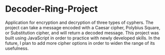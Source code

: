 # Decoder-Ring-Project
Application for encryption and decryption of three types of cyphers.
The project can take a message encoded with a Caesar cipher, Polybius Square, or Substitution cipher, and will return a decoded message. This project was built using JavaScript in order to practice with newly developed skills. In the future, I plan to add more cipher options in order to widen the range of its usefulness.
